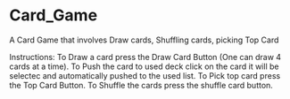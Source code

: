 # Card_Game
A Card Game that involves Draw cards, Shuffling cards, picking Top Card

Instructions:
To Draw a card press the Draw Card Button (One can draw 4 cards at a time).
To Push the card to used deck click on the card it will be selectec and automatically pushed to the used list.
To Pick top card press the Top Card Button.
To Shuffle the cards press the shuffle card button.

